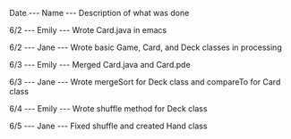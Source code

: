 Date --- Name --- Description of what was done

6/2 --- Emily --- Wrote Card.java in emacs

6/2 --- Jane --- Wrote basic Game, Card, and Deck classes in processing

6/3 --- Emily --- Merged Card.java and Card.pde

6/3 --- Jane --- Wrote mergeSort for Deck class and compareTo for Card class

6/4 --- Emily --- Wrote shuffle method for Deck class

6/5 --- Jane --- Fixed shuffle and created Hand class